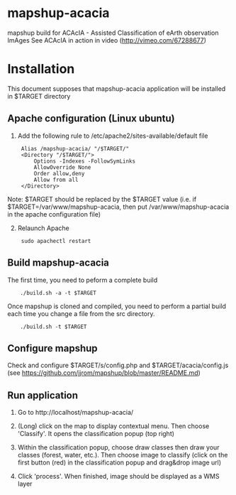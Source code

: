 mapshup-acacia
=============

mapshup build for ACAcIA - Assisted Classification of eArth observation ImAges
See ACAcIA in action in video (http://vimeo.com/67288677)

Installation
============

This document supposes that mapshup-acacia application will be installed in $TARGET directory

Apache configuration (Linux ubuntu)
--------------------------------------

1. Add the following rule to /etc/apache2/sites-available/default file

        Alias /mapshup-acacia/ "/$TARGET/"
        <Directory "/$TARGET/">
            Options -Indexes -FollowSymLinks
            AllowOverride None
            Order allow,deny
            Allow from all
        </Directory>

Note: $TARGET should be replaced by the $TARGET value (i.e. if $TARGET=/var/www/mapshup-acacia, then put /var/www/mapshup-acacia in the apache configuration file)

2. Relaunch Apache

        sudo apachectl restart

Build mapshup-acacia
--------------------

The first time, you need to peform a complete build

        ./build.sh -a -t $TARGET

Once mapshup is cloned and compiled, you need to perform a partial build each time you change a file from the src directory.

        ./build.sh -t $TARGET


Configure mapshup
-----------------

Check and configure $TARGET/s/config.php and $TARGET/acacia/config.js (see https://github.com/jjrom/mapshup/blob/master/README.md)

Run application
---------------

1. Go to http://localhost/mapshup-acacia/

2. (Long) click on the map to display contextual menu. Then choose 'Classify'. It opens the classification popup (top right)

3. Within the classification popup, choose draw classes then draw your classes (forest, water, etc.). Then choose image to classify (click on the first button (red) in the classification popup and drag&drop image url)

4. Click 'process'. When finished, image should be displayed as a WMS layer

